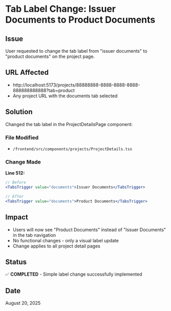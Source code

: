 # Tab Label Change: Issuer Documents to Product Documents

## Issue
User requested to change the tab label from "issuer documents" to "product documents" on the project page.

## URL Affected
- http://localhost:5173/projects/88888888-8888-8888-8888-888888888888?tab=product
- Any project URL with the documents tab selected

## Solution
Changed the tab label in the ProjectDetailsPage component:

### File Modified
- `/frontend/src/components/projects/ProjectDetails.tsx`

### Change Made
**Line 512:**
```jsx
// Before
<TabsTrigger value="documents">Issuer Documents</TabsTrigger>

// After  
<TabsTrigger value="documents">Product Documents</TabsTrigger>
```

## Impact
- Users will now see "Product Documents" instead of "Issuer Documents" in the tab navigation
- No functional changes - only a visual label update
- Change applies to all project detail pages

## Status
✅ **COMPLETED** - Simple label change successfully implemented

## Date
August 20, 2025
